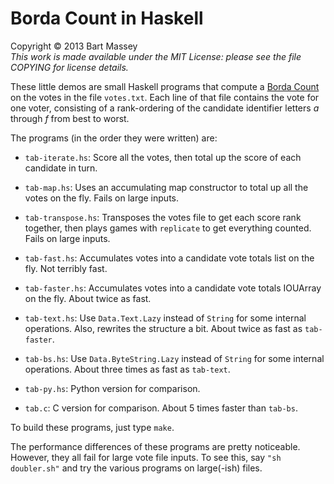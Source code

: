 # Borda Count in Haskell
Copyright © 2013 Bart Massey  
*This work is made available under the MIT License: please
see the file COPYING for license details.*

These little demos are small Haskell programs that compute a
[Borda Count](http://en.wikipedia.org/wiki/Borda_count) on
the votes in the file `votes.txt`. Each line of that file
contains the vote for one voter, consisting of a
rank-ordering of the candidate identifier letters *a*
through *f* from best to worst.

The programs (in the order they were written) are:

* `tab-iterate.hs`: Score all the votes, then total up the
  score of each candidate in turn.

* `tab-map.hs`: Uses an accumulating map constructor to
  total up all the votes on the fly. Fails on large inputs.

* `tab-transpose.hs`: Transposes the votes file to get
  each score rank together, then plays games with
  `replicate` to get everything counted. Fails
  on large inputs.

* `tab-fast.hs`: Accumulates votes into a candidate vote
  totals list on the fly. Not terribly fast.

* `tab-faster.hs`: Accumulates votes into a candidate vote
  totals IOUArray on the fly. About twice as fast.

* `tab-text.hs`: Use `Data.Text.Lazy` instead of `String`
  for some internal operations. Also, rewrites the structure
  a bit. About twice as fast as `tab-faster`.

* `tab-bs.hs`: Use `Data.ByteString.Lazy` instead of
  `String` for some internal operations. About three times
  as fast as `tab-text`.

* `tab-py.hs`: Python version for comparison.

* `tab.c`: C version for comparison. About 5 times faster
  than `tab-bs`.

To build these programs, just type `make`.

The performance differences of these programs are pretty
noticeable. However, they all fail for large vote file
inputs. To see this, say `"sh doubler.sh"` and try the
various programs on large(-ish) files.
